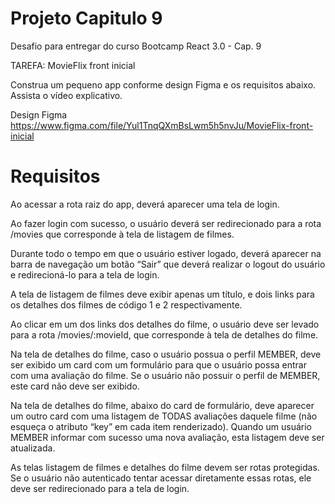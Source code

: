 # Projeto Capitulo 9 

Desafio para entregar do curso Bootcamp React 3.0 - Cap. 9

TAREFA: MovieFlix front inicial

Construa um pequeno app conforme design Figma e os requisitos abaixo. Assista o vídeo explicativo.

Design Figma
https://www.figma.com/file/Yul1TnqQXmBsLwm5h5nvJu/MovieFlix-front-inicial


# Requisitos

Ao acessar a rota raiz do app, deverá aparecer uma tela de login.

Ao fazer login com sucesso, o usuário deverá ser redirecionado para a rota /movies que corresponde à tela de listagem de filmes.

Durante todo o tempo em que o usuário estiver logado, deverá aparecer na barra de navegação um botão “Sair” que deverá realizar o logout do usuário e redirecioná-lo para a tela de login.

A tela de listagem de filmes deve exibir apenas um título, e dois links para os detalhes dos filmes de código 1 e 2 respectivamente.

Ao clicar em um dos links dos detalhes do filme, o usuário deve ser levado para a rota /movies/:movieId, que corresponde à tela de detalhes do filme.

Na tela de detalhes do filme, caso o usuário possua o perfil MEMBER, deve ser exibido um card com um formulário para que o usuário possa entrar com uma avaliação do filme. Se o usuário não possuir o perfil de MEMBER, este card não deve ser exibido.

Na tela de detalhes do filme, abaixo do card de formulário, deve aparecer um outro card com uma listagem de TODAS avaliações daquele filme (não esqueça o atributo “key” em cada item renderizado). Quando um usuário MEMBER informar com sucesso uma nova avaliação, esta listagem deve ser atualizada.

As telas listagem de filmes e detalhes do filme devem ser rotas protegidas. Se o usuário não autenticado tentar acessar diretamente essas rotas, ele deve ser redirecionado para a tela de login. 